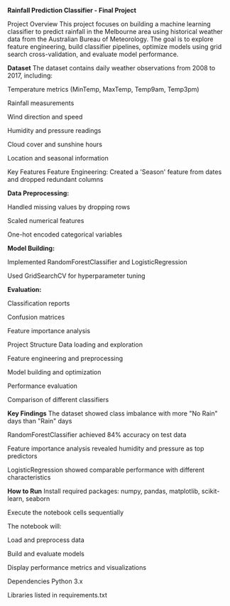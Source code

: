 **Rainfall Prediction Classifier - Final Project**

Project Overview
This project focuses on building a machine learning classifier to predict rainfall in the Melbourne area using historical weather data from the Australian Bureau of Meteorology. The goal is to explore feature engineering, build classifier pipelines, optimize models using grid search cross-validation, and evaluate model performance.

**Dataset**
The dataset contains daily weather observations from 2008 to 2017, including:

Temperature metrics (MinTemp, MaxTemp, Temp9am, Temp3pm)

Rainfall measurements

Wind direction and speed

Humidity and pressure readings

Cloud cover and sunshine hours

Location and seasonal information

Key Features
Feature Engineering: Created a 'Season' feature from dates and dropped redundant columns

**Data Preprocessing:**

Handled missing values by dropping rows

Scaled numerical features

One-hot encoded categorical variables

**Model Building:**

Implemented RandomForestClassifier and LogisticRegression

Used GridSearchCV for hyperparameter tuning

**Evaluation:**

Classification reports

Confusion matrices

Feature importance analysis

Project Structure
Data loading and exploration

Feature engineering and preprocessing

Model building and optimization

Performance evaluation

Comparison of different classifiers

**Key Findings**
The dataset showed class imbalance with more "No Rain" days than "Rain" days

RandomForestClassifier achieved 84% accuracy on test data

Feature importance analysis revealed humidity and pressure as top predictors

LogisticRegression showed comparable performance with different characteristics

**How to Run**
Install required packages: numpy, pandas, matplotlib, scikit-learn, seaborn

Execute the notebook cells sequentially

The notebook will:

Load and preprocess data

Build and evaluate models

Display performance metrics and visualizations

Dependencies
Python 3.x

Libraries listed in requirements.txt
